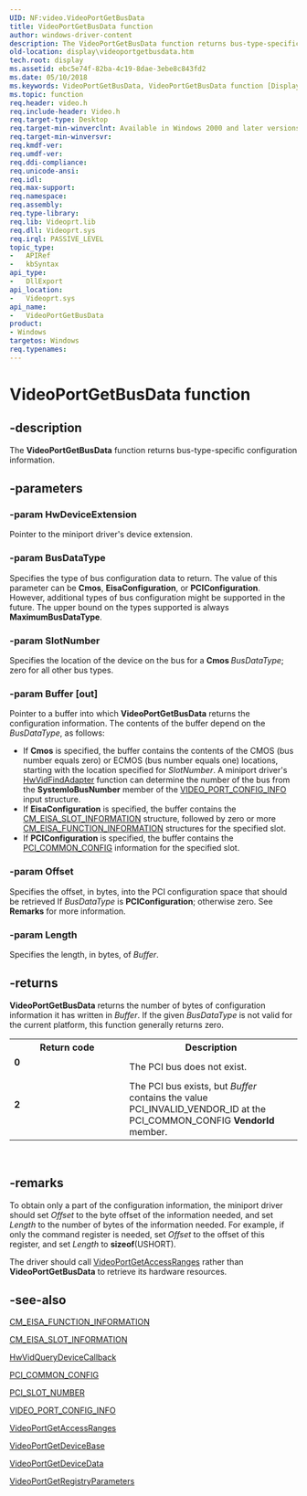 ```yaml
---
UID: NF:video.VideoPortGetBusData
title: VideoPortGetBusData function
author: windows-driver-content
description: The VideoPortGetBusData function returns bus-type-specific configuration information.
old-location: display\videoportgetbusdata.htm
tech.root: display
ms.assetid: ebc5e74f-82ba-4c19-8dae-3ebe8c843fd2
ms.date: 05/10/2018
ms.keywords: VideoPortGetBusData, VideoPortGetBusData function [Display Devices], VideoPort_Functions_98b5cc14-84db-4611-a651-652eb434cae6.xml, display.videoportgetbusdata, video/VideoPortGetBusData
ms.topic: function
req.header: video.h
req.include-header: Video.h
req.target-type: Desktop
req.target-min-winverclnt: Available in Windows 2000 and later versions of the Windows operating systems.
req.target-min-winversvr: 
req.kmdf-ver: 
req.umdf-ver: 
req.ddi-compliance: 
req.unicode-ansi: 
req.idl: 
req.max-support: 
req.namespace: 
req.assembly: 
req.type-library: 
req.lib: Videoprt.lib
req.dll: Videoprt.sys
req.irql: PASSIVE_LEVEL
topic_type:
-	APIRef
-	kbSyntax
api_type:
-	DllExport
api_location:
-	Videoprt.sys
api_name:
-	VideoPortGetBusData
product:
- Windows
targetos: Windows
req.typenames: 
---
```


# VideoPortGetBusData function


## -description


The <b>VideoPortGetBusData</b> function returns bus-type-specific configuration information.


## -parameters




### -param HwDeviceExtension

Pointer to the miniport driver's device extension.


### -param BusDataType

Specifies the type of bus configuration data to return. The value of this parameter can be <b>Cmos</b>, <b>EisaConfiguration</b>, or <b>PCIConfiguration</b>. However, additional types of bus configuration might be supported in the future. The upper bound on the types supported is always <b>MaximumBusDataType</b>.


### -param SlotNumber

Specifies the location of the device on the bus for a <b>Cmos </b><i>BusDataType</i>; zero for all other bus types.


### -param Buffer [out]

Pointer to a buffer into which <b>VideoPortGetBusData</b> returns the configuration information. The contents of the buffer depend on the <i>BusDataType</i>, as follows:

<ul>
<li>
If <b>Cmos</b> is specified, the buffer contains the contents of the CMOS (bus number equals zero) or ECMOS (bus number equals one) locations, starting with the location specified for <i>SlotNumber</i>. A miniport driver's <a href="https://msdn.microsoft.com/8c880eff-4b4c-439e-9239-f2343c1fe084">HwVidFindAdapter</a> function can determine the number of the bus from the <b>SystemIoBusNumber</b> member of the <a href="https://msdn.microsoft.com/library/windows/hardware/ff570531">VIDEO_PORT_CONFIG_INFO</a> input structure.

</li>
<li>
If <b>EisaConfiguration</b> is specified, the buffer contains the <a href="https://msdn.microsoft.com/library/windows/hardware/ff541941">CM_EISA_SLOT_INFORMATION</a> structure, followed by zero or more <a href="https://msdn.microsoft.com/library/windows/hardware/ff541930">CM_EISA_FUNCTION_INFORMATION</a> structures for the specified slot.

</li>
<li>
If <b>PCIConfiguration</b> is specified, the buffer contains the <a href="https://msdn.microsoft.com/library/windows/hardware/ff537455">PCI_COMMON_CONFIG</a> information for the specified slot.

</li>
</ul>

### -param Offset

Specifies the offset, in bytes, into the PCI configuration space that should be retrieved If <i>BusDataType</i> is <b>PCIConfiguration</b>; otherwise zero. See <b>Remarks</b> for more information.


### -param Length

Specifies the length, in bytes, of <i>Buffer</i>.


## -returns



<b>VideoPortGetBusData</b> returns the number of bytes of configuration information it has written in <i>Buffer</i>. If the given <i>BusDataType</i> is not valid for the current platform, this function generally returns zero.

<table>
<tr>
<th>Return code</th>
<th>Description</th>
</tr>
<tr>
<td width="40%">
<dl>
<dt><b>0</b></dt>
</dl>
</td>
<td width="60%">
The PCI bus does not exist.

</td>
</tr>
<tr>
<td width="40%">
<dl>
<dt><b>2</b></dt>
</dl>
</td>
<td width="60%">
The PCI bus exists, but <i>Buffer</i> contains the value PCI_INVALID_VENDOR_ID at the PCI_COMMON_CONFIG <b>VendorId</b> member.

</td>
</tr>
</table>
 




## -remarks



To obtain only a part of the configuration information, the miniport driver should set <i>Offset</i> to the byte offset of the information needed, and set <i>Length</i> to the number of bytes of the information needed. For example, if only the command register is needed, set <i>Offset</i> to the offset of this register, and set <i>Length</i> to <b>sizeof</b>(USHORT).

The driver should call <a href="https://msdn.microsoft.com/library/windows/hardware/ff570302">VideoPortGetAccessRanges</a> rather than <b>VideoPortGetBusData</b> to retrieve its hardware resources. 




## -see-also




<a href="https://msdn.microsoft.com/library/windows/hardware/ff541930">CM_EISA_FUNCTION_INFORMATION</a>



<a href="https://msdn.microsoft.com/library/windows/hardware/ff541941">CM_EISA_SLOT_INFORMATION</a>



<a href="https://msdn.microsoft.com/81c3f484-427e-43b8-b7dd-12017533560b">HwVidQueryDeviceCallback</a>



<a href="https://msdn.microsoft.com/library/windows/hardware/ff537455">PCI_COMMON_CONFIG</a>



<a href="https://msdn.microsoft.com/library/windows/hardware/ff558790">PCI_SLOT_NUMBER</a>



<a href="https://msdn.microsoft.com/library/windows/hardware/ff570531">VIDEO_PORT_CONFIG_INFO</a>



<a href="https://msdn.microsoft.com/library/windows/hardware/ff570302">VideoPortGetAccessRanges</a>



<a href="https://msdn.microsoft.com/library/windows/hardware/ff570310">VideoPortGetDeviceBase</a>



<a href="https://msdn.microsoft.com/library/windows/hardware/ff570311">VideoPortGetDeviceData</a>



<a href="https://msdn.microsoft.com/library/windows/hardware/ff570316">VideoPortGetRegistryParameters</a>
 

 

